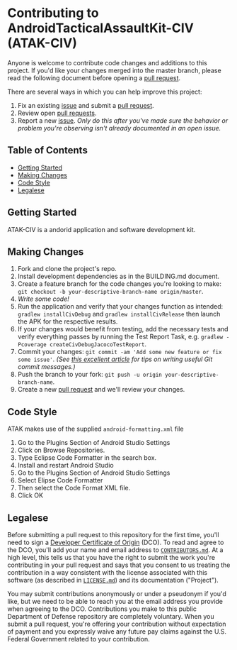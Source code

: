 # Contributing to AndroidTacticalAssaultKit-CIV (ATAK-CIV)

Anyone is welcome to contribute code changes and additions to this project. If you'd like your changes merged into the master branch, please read the following document before opening a [pull request][pulls].

There are several ways in which you can help improve this project:

1. Fix an existing [issue][issues] and submit a [pull request][pulls].
1. Review open [pull requests][pulls].
1. Report a new [issue][issues]. _Only do this after you've made sure the behavior or problem you're observing isn't already documented in an open issue._

## Table of Contents

- [Getting Started](#getting-started)
- [Making Changes](#making-changes)
- [Code Style](#code-style)
- [Legalese](#legalese)

## Getting Started

ATAK-CIV is a andorid application and software development kit. 

## Making Changes

1. Fork and clone the project's repo.
1. Install development dependencies as in the BUILDING.md document.
1. Create a feature branch for the code changes you're looking to make: `git checkout -b your-descriptive-branch-name origin/master`.
1. _Write some code!_
1. Run the application and verify that your changes function as intended: `gradlew installCivDebug` and `gradlew installCivRelease` then launch the APK for the respective results.
1. If your changes would benefit from testing, add the necessary tests and verify everything passes by running the Test Report Task, e.g. `gradlew -Pcoverage createCivDebugJacocoTestReport`.
1. Commit your changes: `git commit -am 'Add some new feature or fix some issue'`. _(See [this excellent article](https://chris.beams.io/posts/git-commit) for tips on writing useful Git commit messages.)_
1. Push the branch to your fork: `git push -u origin your-descriptive-branch-name`.
1. Create a new [pull request][pulls] and we'll review your changes.

## Code Style

ATAK makes use of the supplied `android-formatting.xml` file

1. Go to the Plugins Section of Android Studio Settings
1. Click on Browse Repositories.
1. Type Eclipse Code Formatter in the search box.
1. Install and restart Android Studio
1. Go to the Plugins Section of Android Studio Settings
1. Select Elipse Code Formatter
1. Then select the Code Format XML file.
1. Click OK

## Legalese

Before submitting a pull request to this repository for the first time, you'll need to sign a [Developer Certificate of Origin](https://developercertificate.org) (DCO). To read and agree to the DCO, you'll add your name and email address to [`CONTRIBUTORS.md`][contributors]. At a high level, this tells us that you have the right to submit the work you're contributing in your pull request and says that you consent to us treating the contribution in a way consistent with the license associated with this software (as described in [`LICENSE.md`][license]) and its documentation ("Project").

You may submit contributions anonymously or under a pseudonym if you'd like, but we need to be able to reach you at the email address you provide when agreeing to the DCO. Contributions you make to this public Department of Defense repository are completely voluntary. When you submit a pull request, you're offering your contribution without expectation of payment and you expressly waive any future pay claims against the U.S. Federal Government related to your contribution.

[contributors]: https://github.com/deptofdefense/dds.mil/blob/master/CONTRIBUTORS.md
[gemfile]: https://github.com/deptofdefense/dds.mil/blob/master/Gemfile
[issues]: https://github.com/deptofdefense/dds.mil/issues
[license]: https://github.com/deptofdefense/dds.mil/blob/master/LICENSE.md
[pulls]: https://github.com/deptofdefense/dds.mil/pulls
